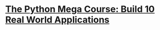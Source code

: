 # [The Python Mega Course: Build 10 Real World Applications](https://www.udemy.com/course/the-python-mega-course/)
